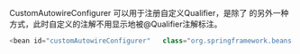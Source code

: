 
CustomAutowireConfigurer 可以用于注册自定义Qualifier，是除了 的另外一种方式，此时自定义的注解不用显示地被@Qualifier注解标注。
```java
<bean id="customAutowireConfigurer"   class="org.springframework.beans.factory.annotation.CustomAutowireConfigurer">   <property name="customQualifierTypes">   <set>   <value>example.CustomQualifier</value>   </set>   </property> </bean>
```